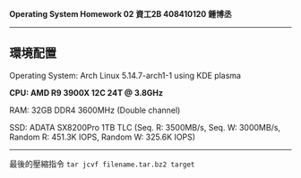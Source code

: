 **Operating System Homework 02  資工2B 408410120 鍾博丞**

-----------------------------------------

## 環境配置

Operating System: Arch Linux 5.14.7-arch1-1 using KDE plasma

**CPU: AMD R9 3900X 12C 24T @ 3.8GHz**

RAM: 32GB DDR4 3600MHz (Double channel)

SSD: ADATA SX8200Pro 1TB TLC (Seq. R: 3500MB/s, Seq. W: 3000MB/s, Random R: 451.3K IOPS, Random W: 325.6K IOPS)

---
最後的壓縮指令 
`tar jcvf filename.tar.bz2 target`

